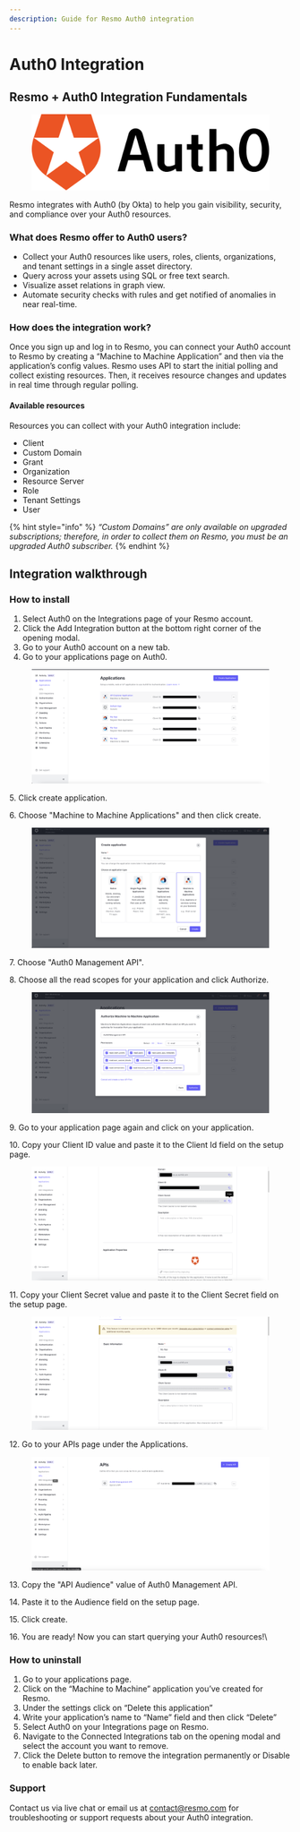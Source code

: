 ```yaml
---
description: Guide for Resmo Auth0 integration
---
```


# Auth0 Integration

## Resmo + Auth0 Integration Fundamentals

<figure><img src="../.gitbook/assets/auth0 (1).svg" alt=""><figcaption></figcaption></figure>

Resmo integrates with Auth0 (by Okta) to help you gain visibility, security, and compliance over your Auth0 resources.

### What does Resmo offer to Auth0 users?

* Collect your Auth0 resources like users, roles, clients, organizations, and tenant settings in a single asset directory.
* Query across your assets using SQL or free text search.
* Visualize asset relations in graph view.
* Automate security checks with rules and get notified of anomalies in near real-time.

### How does the integration work?

Once you sign up and log in to Resmo, you can connect your Auth0 account to Resmo by creating a “Machine to Machine Application” and then via the application’s config values. Resmo uses API to start the initial polling and collect existing resources. Then, it receives resource changes and updates in real time through regular polling.

#### Available resources

Resources you can collect with your Auth0 integration include:

* Client
* Custom Domain
* Grant
* Organization
* Resource Server
* Role
* Tenant Settings
* User

{% hint style="info" %}
_“Custom Domains” are only available on upgraded subscriptions; therefore, in order to collect them on Resmo, you must be an upgraded Auth0 subscriber._
{% endhint %}

## Integration walkthrough

### How to install

1. Select Auth0 on the Integrations page of your Resmo account.
2. Click the Add Integration button at the bottom right corner of the opening modal.
3. Go to your Auth0 account on a new tab.
4. Go to your applications page on Auth0.

<figure><img src="../.gitbook/assets/image (1).png" alt=""><figcaption></figcaption></figure>

5\. Click create application.

6\. Choose "Machine to Machine Applications" and then click create.

<figure><img src="../.gitbook/assets/image (2) (2).png" alt=""><figcaption></figcaption></figure>

7\. Choose "Auth0 Management API".

8\. Choose all the read scopes for your application and click Authorize.

<figure><img src="../.gitbook/assets/image-20230102-105358.png" alt=""><figcaption></figcaption></figure>

9\. Go to your application page again and click on your application.

10\. Copy your Client ID value and paste it to the Client Id field on the setup page.

<figure><img src="../.gitbook/assets/image (5) (1).png" alt=""><figcaption></figcaption></figure>

11\. Copy your Client Secret value and paste it to the Client Secret field on the setup page.

<figure><img src="../.gitbook/assets/image (4) (2).png" alt=""><figcaption></figcaption></figure>

12\. Go to your APIs page under the Applications.

<figure><img src="../.gitbook/assets/image (3) (1).png" alt=""><figcaption></figcaption></figure>

13\. Copy the "API Audience" value of Auth0 Management API.

14\. Paste it to the Audience field on the setup page.

15\. Click create.

16\. You are ready! Now you can start querying your Auth0 resources!\


### How to uninstall

1. Go to your applications page.
2. Click on the “Machine to Machine” application you’ve created for Resmo.
3. Under the settings click on “Delete this application”
4. Write your application’s name to “Name” field and then click “Delete”
5. Select Auth0 on your Integrations page on Resmo.
6. Navigate to the Connected Integrations tab on the opening modal and select the account you want to remove.
7. Click the Delete button to remove the integration permanently or Disable to enable back later.

### Support

Contact us via live chat or email us at contact@resmo.com for troubleshooting or support requests about your Auth0 integration.
